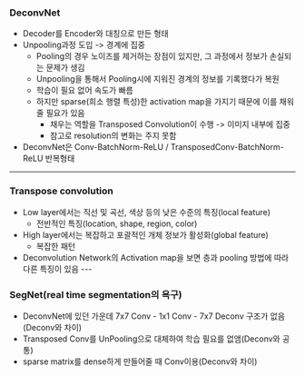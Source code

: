 ### DeconvNet
- Decoder를 Encoder와 대칭으로 만든 형태
- Unpooling과정 도입 -> 경계에 집중
    - Pooling의 경우 노이즈를 제거하는 장점이 있지만, 그 과정에서 정보가 손실되는 문제가 생김
    - Unpooling을 통해서 Pooling시에 지워진 경계의 정보를 기록했다가 복원
    - 학습이 필요 없어 속도가 빠름
    - 하지만 sparse(희소 행렬 특성)한 activation map을 가지기 때문에 이를 채워 줄 필요가 있음
        - 채우는 역할을 Transposed Convolution이 수행 -> 이미지 내부에 집중
        - 참고로 resolution의 변화는 주지 못함
- DeconvNet은 Conv-BatchNorm-ReLU / TransposedConv-BatchNorm-ReLU 반복형태
---
### Transpose convolution
- Low layer에서는 직선 및 곡선, 색상 등의 낮은 수준의 특징(local feature)
    - 전반적인 특징(location, shape, region, color)
- High layer에서는 복잡하고 포괄적인 개체 정보가 활성화(global feature)
    - 복잡한 패턴
- Deconvolution Network의 Activation map을 보면 층과 pooling 방법에 따라 다른 특징이 있음
---<br>
### SegNet(real time segmentation의 욕구)
- DeconvNet에 있던 가운데 7x7 Conv - 1x1 Conv - 7x7 Deconv 구조가 없음(Deconv와 차이)
- Transposed Conv를 UnPooling으로 대체하여 학습 필요를 없앰(Deconv와 공통)
- sparse matrix를 dense하게 만들어줄 때 Conv이용(Deconv와 차이)
